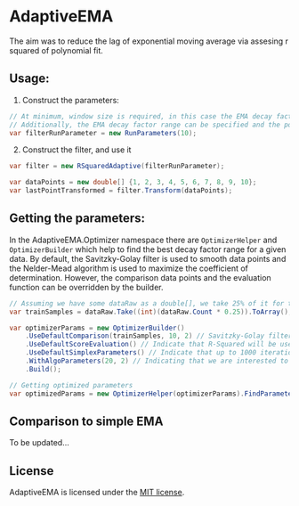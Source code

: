 # AdaptiveEMA

The aim was to reduce the lag of exponential moving average via assesing r squared of polynomial fit.

## Usage:

1) Construct the parameters:
   
```csharp
// At minimum, window size is required, in this case the EMA decay factor will be in the range [0, 1], the polynomial order is 2
// Additionally, the EMA decay factor range can be specified and the polynomial order
var filterRunParameter = new RunParameters(10);
```

2) Construct the filter, and use it

```csharp
var filter = new RSquaredAdaptive(filterRunParameter);

var dataPoints = new double[] {1, 2, 3, 4, 5, 6, 7, 8, 9, 10};
var lastPointTransformed = filter.Transform(dataPoints);
```

## Getting the parameters:

In the AdaptiveEMA.Optimizer namespace there are `OptimizerHelper` and `OptimizerBuilder` which help to find the best decay factor range for a given data. By default, the Savitzky-Golay filter is used to smooth data points and the Nelder-Mead algorithm is used to maximize the coefficient of determination. However, the comparison data points and the evaluation function can be overridden by the builder.

```csharp
// Assuming we have some dataRaw as a double[], we take 25% of it for the train purpose
var trainSamples = dataRaw.Take((int)(dataRaw.Count * 0.25)).ToArray();

var optimizerParams = new OptimizerBuilder()
    .UseDefaultComparison(trainSamples, 10, 2) // Savitzky-Golay filter is used here with side point of 10 and polynomial order of 2
    .UseDefaultScoreEvaluation() // Indicate that R-Squared will be used
    .UseDefaultSimplexParameters() // Indicate that up to 1000 iterations will be used, convergence tolerance of 1e-6
    .WithAlgoParameters(20, 2) // Indicating that we are interested to use the AdaptiveEMA algorithm with window size of 20 and polynomial order of 2
    .Build();

// Getting optimized parameters
var optimizedParams = new OptimizerHelper(optimizerParams).FindParameters();
```

## Comparison to simple EMA

To be updated...

## License

AdaptiveEMA is licensed under the [MIT license](https://github.com/kkartavenka/FastDtw.CSharp/blob/master/LICENSE.txt).

